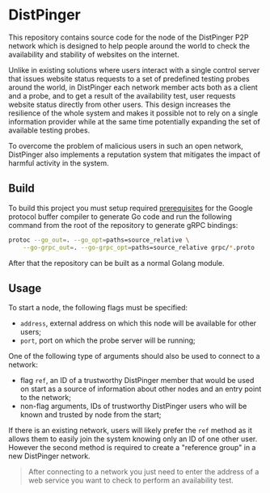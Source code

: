# DistPinger

This repository contains source code for the node of the DistPinger P2P network which is designed to help people around the world to check the availability and stability of websites on the internet.

Unlike in existing solutions where users interact with a single control server that issues website status requests to a set of predefined testing probes around the world, in DistPinger each network member acts both as a client and a probe, and to get a result of the availability test, user requests website status directly from other users. This design increases the resilience of the whole system and makes it possible not to rely on a single information provider while at the same time potentially expanding the set of available testing probes.

To overcome the problem of malicious users in such an open network, DistPinger also implements a reputation system that mitigates the impact of harmful activity in the system.

## Build
To build this project you must setup required [prerequisites](https://grpc.io/docs/languages/go/quickstart/#prerequisites) for the Google protocol buffer compiler to generate Go code and run the following command from the root of the repository to generate gRPC bindings:
```bash
protoc --go_out=. --go_opt=paths=source_relative \
    --go-grpc_out=. --go-grpc_opt=paths=source_relative grpc/*.proto
``` 

After that the repository can be built as a normal Golang module. 

## Usage
To start a node, the following flags must be specified:

- `address`, external address on which this node will be available for other users;
- `port`, port on which the probe server will be running;

One of the following type of arguments should also be used to connect to a network:

- flag `ref`, an ID of a trustworthy DistPinger member that would be used on start as a source of information about other nodes and an entry point to the network;
- non-flag arguments, IDs of trustworthy DistPinger users who will be known and trusted by node from the start;

If there is an existing network, users will likely prefer the `ref` method as it allows them to easily join the system knowing only an ID of one other user. However the second method is required to create a "reference group" in a new DistPinger network.

> After connecting to a network you just need to enter the address of a web service you want to check to perform an availability test.
